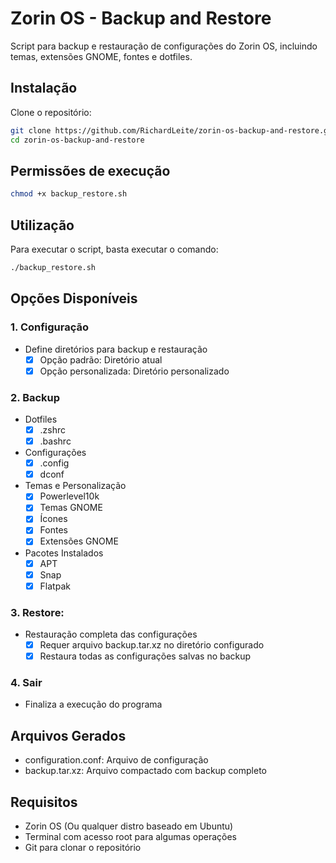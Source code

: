 # Zorin OS - Backup and Restore

Script para backup e restauração de configurações do Zorin OS, incluindo temas, extensões GNOME, fontes e dotfiles.

## Instalação

Clone o repositório:

```bash
git clone https://github.com/RichardLeite/zorin-os-backup-and-restore.git
cd zorin-os-backup-and-restore
```

## Permissões de execução

```bash
chmod +x backup_restore.sh
```

## Utilização

Para executar o script, basta executar o comando:

```bash
./backup_restore.sh
```

## Opções Disponíveis

### 1. Configuração

- Define diretórios para backup e restauração
  - [x] Opção padrão: Diretório atual
  - [x] Opção personalizada: Diretório personalizado

### 2. Backup

- Dotfiles
  - [x] .zshrc
  - [x] .bashrc

- Configurações
  - [x] .config
  - [x] dconf

- Temas e Personalização
  - [x] Powerlevel10k
  - [x] Temas GNOME
  - [x] Ícones
  - [x] Fontes
  - [x] Extensões GNOME

- Pacotes Instalados
  - [x] APT
  - [x] Snap
  - [x] Flatpak

### 3. Restore:

- Restauração completa das configurações
  - [x] Requer arquivo backup.tar.xz no diretório configurado
  - [x] Restaura todas as configurações salvas no backup

### 4. Sair

- Finaliza a execução do programa

## Arquivos Gerados

- configuration.conf: Arquivo de configuração
- backup.tar.xz: Arquivo compactado com backup completo

## Requisitos

- Zorin OS (Ou qualquer distro baseado em Ubuntu)
- Terminal com acesso root para algumas operações
- Git para clonar o repositório